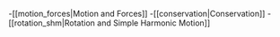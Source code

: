 -[[motion_forces|Motion and Forces]]
-[[conservation|Conservation]]
-[[rotation_shm|Rotation and Simple Harmonic Motion]]